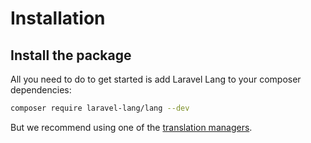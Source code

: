 # Installation

## Install the package

All you need to do to get started is add Laravel Lang to your composer dependencies:

```bash
composer require laravel-lang/lang --dev
```

But we recommend using one of the [translation managers](managers.md).
